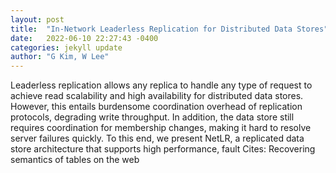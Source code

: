 ```yaml
---
layout: post
title:  "In-Network Leaderless Replication for Distributed Data Stores"
date:   2022-06-10 22:27:43 -0400
categories: jekyll update
author: "G Kim, W Lee"
---
```

Leaderless replication allows any replica to handle any type of request to achieve read scalability and high availability for distributed data stores. However, this entails burdensome coordination overhead of replication protocols, degrading write throughput. In addition, the data store still requires coordination for membership changes, making it hard to resolve server failures quickly. To this end, we present NetLR, a replicated data store architecture that supports high performance, fault 
Cites: Recovering semantics of tables on the web